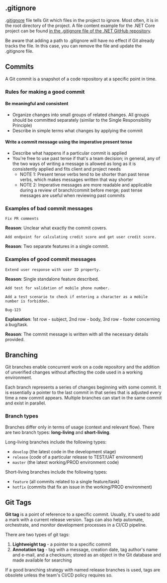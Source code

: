 ## .gitignore

.[gitignore](https://git-scm.com/docs/gitignore) file tells Git which files in the project to ignore. Most often, it is in the root directory of the project. A file content example for the .NET Core project can be found [in the .gitignore file of the .NET GitHub repository](https://github.com/dotnet/core/blob/master/.gitignore).

Be aware that adding a path to .gitignore will have no effect if Git already tracks the file. In this case, you can remove the file and update the .gitignore file.


## Commits

A Git commit is a snapshot of a code repository at a specific point in time.

### Rules for making a good commit

#### Be meaningful and consistent


- Organize changes into small groups of related changes. All groups should be committed separately (similar to the Single Responsibility Principle)
- Describe in simple terms what changes by applying the commit


#### Write a commit message using the imperative present tense


- Describe what happens if a particular commit is applied
- You're free to use past tense if that's a team decision; in general, any of the two ways of writing a message is allowed as long as it is consistently applied and fits client and project needs
	- NOTE 1: Present tense verbs tend to be shorter than past tense verbs, which makes messages written that way shorter
 	- NOTE 2: Imperative messages are more readable and applicable during a review of branch/commit before merge; past tense messages are useful when reviewing past commits


### Examples of bad commit messages


```
Fix PR comments
```

**Reason**: Unclear what exactly the commit covers.


```
Add endpoint for calculating credit score and get user credit score.
```

**Reason**: Two separate features in a single commit.


### Examples of good commit messages


```
Extend user response with user ID property.
```

**Reason**: Single standalone feature described.


```
Add test for validation of mobile phone number.

Add a test scenario to check if entering a character as a mobile number is forbidden.

Bug-123
```

**Explanation**: 1st row - subject, 2nd row - body, 3rd row - footer concerning a bug/task.

**Reason**: The commit message is written with all the necessary details provided.


## Branching

Git branches enable concurrent work on a code repository and the addition of unverified changes without affecting the code used in a working environment.

Each branch represents a series of changes beginning with some commit. It is essentially a pointer to the last commit in that series that is adjusted every time a new commit appears. Multiple branches can start in the same commit and exist in parallel.

### Branch types

Branches differ only in terms of usage (context and relevant flow). There are two branch types: **long-living** and **short-living**. 

Long-living branches include the following types:

- ``develop`` (the latest code in the development stage)
- ``release`` (code of a particular release to TEST/UAT environment)
- ``master`` (the latest working/PROD environment code)


Short-living branches include the following types:

- ``feature`` (all commits related to a single feature/task)
- ``hotfix`` (commits that fix an issue in the working/PROD environment)

## Git Tags

**Git tag** is a point of reference to a specific commit. Usually, it's used to add a mark with a current release version. Tags can also help automate, orchestrate, and monitor development processes in a CI/CD pipeline.

There are two types of git tags:

1. **Lightweight tag** - a pointer to a specific commit
2. **Annotation tag** - tag with a message, creation date, tag author's name and e-mail, and a checksum; stored as an object in the Git database and made available for searching

If a good branching strategy with named release branches is used, tags are obsolete unless the team's CI/CD policy requires so.
